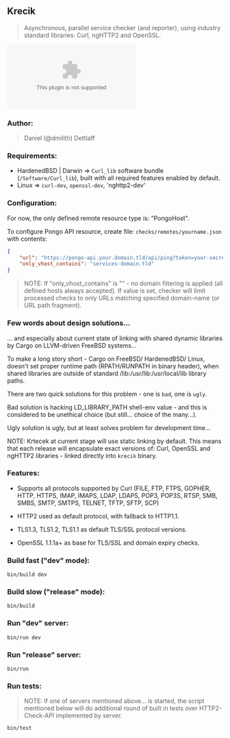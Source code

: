## Krecik

> Asynchronous, parallel service checker (and reporter), using industry standard libraries: Curl, ngHTTP2 and OpenSSL.


![krecik](https://github.com/dmilith/krecik/blob/master/src/imgs/krecik.eps?raw=true)


### Author:

> Daniel (@dmilith) Dettlaff


### Requirements:

- HardenedBSD | Darwin => `Curl_lib` software bundle (`/Software/Curl_lib`), built with all required features enabled by default.
- Linux                => `curl-dev`, `openssl-dev`, 'nghttp2-dev'


### Configuration:

For now, the only defined remote resource type is: "PongoHost".

To configure Pongo API resource, create file: `checks/remotes/yourname.json` with contents:

```JSON
{
    "url": "https://pongo-api.your.domain.tld/api/ping?token=your-secret-token",
    "only_vhost_contains": "services-domain.tld"
}
```

> NOTE:   If "only_vhost_contains" is "" - no domain filtering is applied (all defined hosts always accepted).
>         If value is set, checker will limit processed checks to only URLs matching specified domain-name (or URL path fragment).


### Few words about design solutions…

… and especially about current state of linking with shared dynamic libraries
by Cargo on LLVM-driven FreeBSD systems…

To make a long story short - Cargo on FreeBSD/ HardenedBSD/ Linux, doesn't set
proper runtime path (RPATH/RUNPATH in binary header), when shared libraries are
outside of standard /lib:/usr/lib:/usr/local/lib library paths.

There are two quick solutions for this problem - one is `bad`, one is `ugly`.

Bad solution is hacking LD_LIBRARY_PATH shell-env value - and this is
considered to be unethical choice (but still… choice of the many…).

Ugly solution is ugly, but at least solves problem for development time…

NOTE: Krtecek at current stage will use static linking by default.
This means that each release will encapsulate exact versions of:
Curl, OpenSSL and ngHTTP2 libraries - linked directly into `krecik` binary.


### Features:

- Supports all protocols supported by Curl (FILE, FTP, FTPS, GOPHER, HTTP, HTTPS, IMAP, IMAPS, LDAP, LDAPS, POP3, POP3S, RTSP, SMB, SMBS, SMTP, SMTPS, TELNET, TFTP, SFTP, SCP)

- HTTP2 used as default protocol, with fallback to HTTP1.1.

- TLS1.3, TLS1.2, TLS1.1 as default TLS/SSL protocol versions.

- OpenSSL 1.1.1a+ as base for TLS/SSL and domain expiry checks.



### Build fast ("dev" mode):

`bin/build dev`


### Build slow ("release" mode):

`bin/build`


### Run "dev" server:

`bin/run dev`


### Run "release" server:

`bin/run`


### Run tests:

> NOTE: If one of servers mentioned above… is started,
>       the script mentioned below will do additional
>       round of built in tests over HTTP2-Check-API
>       implemented by server.

`bin/test`

